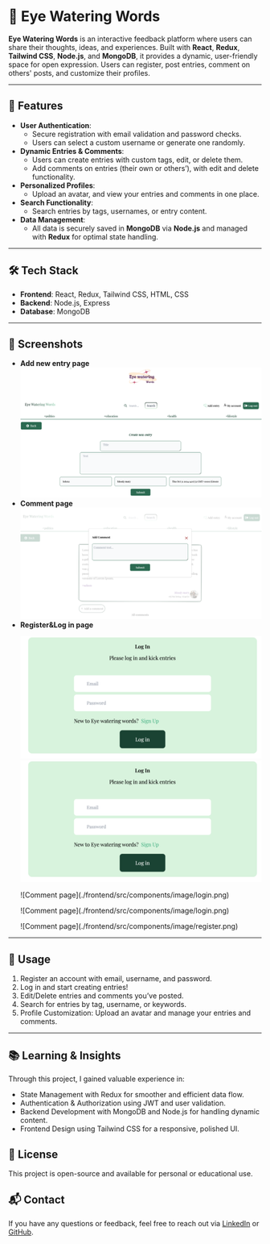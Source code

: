 
# 📝 Eye Watering Words

**Eye Watering Words** is an interactive feedback platform where users can share their thoughts, ideas, and experiences. Built with **React**, **Redux**, **Tailwind CSS**, **Node.js**, and **MongoDB**, it provides a dynamic, user-friendly space for open expression. Users can register, post entries, comment on others' posts, and customize their profiles.

---
## 🚀 Features

- **User Authentication**: 
  - Secure registration with email validation and password checks.
  - Users can select a custom username or generate one randomly.
- **Dynamic Entries & Comments**:
  - Users can create entries with custom tags, edit, or delete them.
  - Add comments on entries (their own or others’), with edit and delete functionality.
- **Personalized Profiles**: 
  - Upload an avatar, and view your entries and comments in one place.
- **Search Functionality**:
  - Search entries by tags, usernames, or entry content.
- **Data Management**:
  - All data is securely saved in **MongoDB** via **Node.js** and managed with **Redux** for optimal state handling.
  
---

## 🛠️ Tech Stack

- **Frontend**: React, Redux, Tailwind CSS, HTML, CSS
- **Backend**: Node.js, Express
- **Database**: MongoDB

---

## 📸 Screenshots

- **Add new entry page**
  ![entry page](./frontend/src/components/image/entry.png) 
- **Comment page**
  ![Comment page](./frontend/src/components/image/comment.png)
- **Register&Log in page**
  <p align="center"><img src="./frontend/src/components/image/login.png"><img src="./frontend/src/components/image/login.png"></p>
  <p>![Comment page](./frontend/src/components/image/login.png)</p>
  <p>![Comment page](./frontend/src/components/image/login.png)</p>
   <p>![Comment page](./frontend/src/components/image/register.png)  </p>
---

## 🔑 Usage

1. Register an account with email, username, and password.
2. Log in and start creating entries!
3. Edit/Delete entries and comments you’ve posted.
4. Search for entries by tag, username, or keywords.
5. Profile Customization: Upload an avatar and manage your entries and comments.

   
---

## 📚 Learning & Insights
Through this project, I gained valuable experience in:

- State Management with Redux for smoother and efficient data flow.
- Authentication & Authorization using JWT and user validation.
- Backend Development with MongoDB and Node.js for handling dynamic content.
- Frontend Design using Tailwind CSS for a responsive, polished UI.

## 📄 License
This project is open-source and available for personal or educational use.

## 📬 Contact
If you have any questions or feedback, feel free to reach out via [LinkedIn](https://www.linkedin.com/in/selenkarakaya/) or [GitHub](https://github.com/selenkarakaya).


